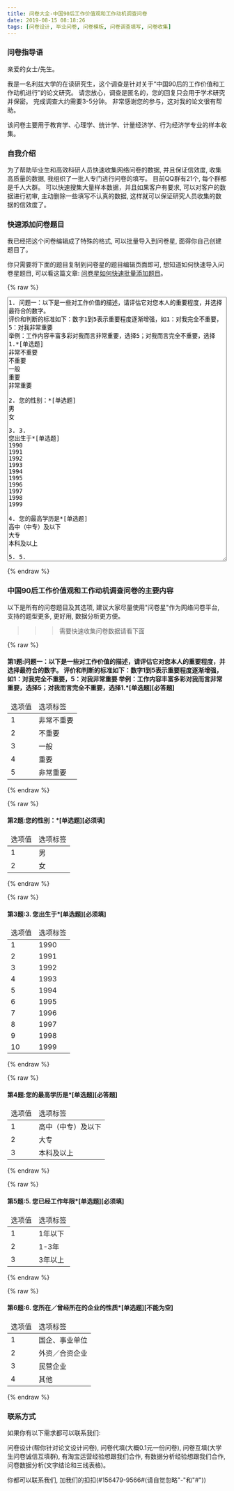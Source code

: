 ```yaml
---
title: 问卷大全-中国90后工作价值观和工作动机调查问卷
date: 2019-08-15 08:18:26
tags: [问卷设计, 毕业问卷, 问卷模板, 问卷调查填写, 问卷收集]
---
```


### 问卷指导语

亲爱的女士/先生。


我是一名利兹大学的在读研究生，这个调查是针对关于“中国90后的工作价值和工作动机进行”的论文研究。 请您放心，调查是匿名的，您的回复只会用于学术研究并保密。 完成调查大约需要3-5分钟。 非常感谢您的参与，这对我的论文很有帮助。

该问卷主要用于教育学、心理学、统计学、计量经济学、行为经济学专业的样本收集。

<!-- more -->


### 自我介绍

为了帮助毕业生和高效科研人员快速收集网络问卷的数据, 并且保证信效度, 收集高质量的数据, 我组织了一批人专门进行问卷的填写。
目前QQ群有21个, 每个群都是千人大群。 可以快速搜集大量样本数据，并且如果客户有要求, 可以对客户的数据进行初审, 
主动删除一些填写不认真的数据, 这样就可以保证研究人员收集的数据的信效度了。



### 快速添加问卷题目

我已经把这个问卷编辑成了特殊的格式, 可以批量导入到问卷星, 面得你自己创建题目了。

你只需要将下面的题目复制到问卷星的题目编辑页面即可, 想知道如何快速导入问卷星题目, 可以看这篇文章: [问卷星如何快速批量添加题目](https://mlln.cn/2019/06/01/%E9%97%AE%E5%8D%B7%E6%98%9F%E5%A6%82%E4%BD%95%E5%BF%AB%E9%80%9F%E6%B7%BB%E5%8A%A0%E6%89%B9%E9%87%8F%E9%A2%98%E7%9B%AE/index.html)。

{% raw %}
<textarea rows="40" style="width: 100%;">1. 问题一：以下是一些对工作价值的描述，请评估它对您本人的重要程度，并选择最符合的数字。
评价和判断的标准如下：数字1到5表示重要程度逐渐增强，如1：对我完全不重要，5：对我非常重要
举例：工作内容丰富多彩对我而言非常重要，选择5；对我而言完全不重要，选择1.*[单选题]
非常不重要
不重要
一般
重要
非常重要

2. 您的性别：*[单选题]
男
女

3. 3.
您出生于*[单选题]
1990
1991
1992
1993
1994
1995
1996
1997
1998
1999

4. 您的最高学历是*[单选题]
高中（中专）及以下
大专
本科及以上

5. 5.
您已经工作年限*[单选题]
1年以下
1-3年
3年以上

6. 6.
您所在／曾经所在的企业的性质*[单选题]
国企、事业单位
外资／合资企业
民营企业
其他</textarea>
{% endraw %}

### 中国90后工作价值观和工作动机调查问卷的主要内容

以下是所有的问卷题目及其选项, 建议大家尽量使用"问卷星"作为网络问卷平台, 支持的题型更多, 更好用, 数据分析更方便。

>>> 需要快速收集问卷数据请看下面


{% raw %}
<div class="qitem">
<h4>第1题:问题一：以下是一些对工作价值的描述，请评估它对您本人的重要程度，并选择最符合的数字。
评价和判断的标准如下：数字1到5表示重要程度逐渐增强，如1：对我完全不重要，5：对我非常重要
举例：工作内容丰富多彩对我而言非常重要，选择5；对我而言完全不重要，选择1.*[单选题][必答题]</h4>

<table class="table">
<thead>
<tr><td>选项值</td><td>选项标签</td></tr>
</thead>
<tbody>
<tr><td>1</td><td>非常不重要</td></tr>
<tr><td>2</td><td>不重要</td></tr>
<tr><td>3</td><td>一般</td></tr>
<tr><td>4</td><td>重要</td></tr>
<tr><td>5</td><td>非常重要</td></tr>
</tbody>
</table>

</div>
{% endraw %}


{% raw %}
<div class="qitem">
<h4>第2题:您的性别：*[单选题][必须填]</h4>

<table class="table">
<thead>
<tr><td>选项值</td><td>选项标签</td></tr>
</thead>
<tbody>
<tr><td>1</td><td>男</td></tr>
<tr><td>2</td><td>女</td></tr>
</tbody>
</table>

</div>
{% endraw %}


{% raw %}
<div class="qitem">
<h4>第3题:3.
您出生于*[单选题][必须填]</h4>

<table class="table">
<thead>
<tr><td>选项值</td><td>选项标签</td></tr>
</thead>
<tbody>
<tr><td>1</td><td>1990</td></tr>
<tr><td>2</td><td>1991</td></tr>
<tr><td>3</td><td>1992</td></tr>
<tr><td>4</td><td>1993</td></tr>
<tr><td>5</td><td>1994</td></tr>
<tr><td>6</td><td>1995</td></tr>
<tr><td>7</td><td>1996</td></tr>
<tr><td>8</td><td>1997</td></tr>
<tr><td>9</td><td>1998</td></tr>
<tr><td>10</td><td>1999</td></tr>
</tbody>
</table>

</div>
{% endraw %}


{% raw %}
<div class="qitem">
<h4>第4题:您的最高学历是*[单选题][必答题]</h4>

<table class="table">
<thead>
<tr><td>选项值</td><td>选项标签</td></tr>
</thead>
<tbody>
<tr><td>1</td><td>高中（中专）及以下</td></tr>
<tr><td>2</td><td>大专</td></tr>
<tr><td>3</td><td>本科及以上</td></tr>
</tbody>
</table>

</div>
{% endraw %}


{% raw %}
<div class="qitem">
<h4>第5题:5.
您已经工作年限*[单选题][必须填]</h4>

<table class="table">
<thead>
<tr><td>选项值</td><td>选项标签</td></tr>
</thead>
<tbody>
<tr><td>1</td><td>1年以下</td></tr>
<tr><td>2</td><td>1-3年</td></tr>
<tr><td>3</td><td>3年以上</td></tr>
</tbody>
</table>

</div>
{% endraw %}


{% raw %}
<div class="qitem">
<h4>第6题:6.
您所在／曾经所在的企业的性质*[单选题][不能为空]</h4>

<table class="table">
<thead>
<tr><td>选项值</td><td>选项标签</td></tr>
</thead>
<tbody>
<tr><td>1</td><td>国企、事业单位</td></tr>
<tr><td>2</td><td>外资／合资企业</td></tr>
<tr><td>3</td><td>民营企业</td></tr>
<tr><td>4</td><td>其他</td></tr>
</tbody>
</table>

</div>
{% endraw %}



<!-- ---
title: 心理教育医学的问卷免费下载
date: 2019-05-23 08:59:15
tags: [问卷星, 问卷网, 问卷下载, 问卷互填, 问卷设计, 问卷模板, 毕业问卷, 问卷数据分析, 问卷代填, ]
--- -->

### 联系方式
 
如果你有以下需求都可以联系我们:

问卷设计(帮你针对论文设计问卷), 问卷代填(大概0.1元一份问卷), 问卷互填(大学生问卷诚信互填群), 有淘宝运营经验想跟我们合作, 有数据分析经验想跟我们合作, 问卷数据分析(文字结论和三线表格)。

你都可以联系我们, 加我们的扣扣(#156479-9566#(请自觉忽略"-"和"#"))
